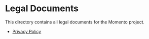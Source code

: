 # Legal Documents

This directory contains all legal documents for the Momento project.

- [Privacy Policy](./PRIVACY_POLICY.md)
